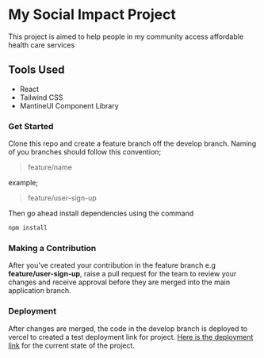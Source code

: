 # My Social Impact Project
This project is aimed to help people in my community access affordable health care services

## Tools Used
- React
- Tailwind CSS
- MantineUI Component Library


### Get Started
Clone this repo and create a feature branch off the develop branch.
Naming of you branches should follow this convention;
> feature/name

example;
> feature/user-sign-up

Then go ahead install dependencies using the command
```bash
npm install
```

### Making a Contribution
After you've created your contribution in the feature branch e.g **feature/user-sign-up**, raise a pull request for the team to review your changes and receive approval before they are merged into the main application branch.


### Deployment
After changes are merged, the code in the develop branch is deployed to vercel to created a test deployment link for project. [Here is the deployment link](https://social-impact-project.vercel.app/) for the current state of the project.

